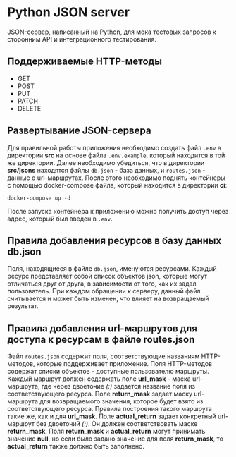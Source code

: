 # Python JSON server

JSON-сервер, написанный на Python, для мока тестовых запросов к сторонним API и интеграционного тестирования.

## Поддерживаемые HTTP-методы

- GET
- POST
- PUT
- PATCH
- DELETE

## Развертывание JSON-сервера

Для правильной работы приложения необходимо создать файл `.env` в директории **src** на основе файла `.env.example`, который находится в той же директории.
Далее необходимо убедиться, что в директории **src/jsons** находятся файлы `db.json` - база данных, и `routes.json` - данные о url-маршрутах.
После этого необходимо поднять контейнеры с помощью docker-compose файла, который находится в директории **ci**:

`docker-compose up -d`

После запуска контейнера к приложению можно получить доступ через адрес, который был введен в `.env`.

## Правила добавления ресурсов в базу данных db.json

Поля, находящиеся в файле `db.json`, именуются ресурсами. Каждый ресурс представляет собой список объектов json, которые могут отличаться друг от друга, в зависимости от того, как их задал пользователь.
При каждом обращении к серверу, данный файл считывается и может быть изменен, что влияет на возвращаемый результат.

## Правила добавления url-маршрутов для доступа к ресурсам в файле routes.json

Файл `routes.json` содержит поля, соответствующие названиям HTTP-методов, которые поддерживает приложение.
Поля HTTP-методов содержат списки объектов - доступные пользователю маршруты.
Каждый маршрут должен содержать поле **url_mask** - маска url-маршрута, где через двоеточие *(:)* задается название поля из соответствующего ресурса.
Поле **return_mask** задает маску url-маршрута для возвращаемого значения, которое будет взято из соответствующего ресурса. Правила построения такого маршрута такие же, как и для **url_mask**. Поле **actual_return** задает конкретный url-маршрут без двоеточий *(:)*. Он должен соответствовать маске **return_mask**.
Поля **return_mask** и **actual_return** могут принимать значение **null**, но если было задано значение для поля **return_mask**, то **actual_return** также должно быть заполнено.
